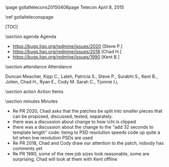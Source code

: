 \page gstlaltelecons20150408page Telecon April 8, 2015

\ref gstlalteleconspage

[TOC]

\section agenda Agenda

 - https://bugs.ligo.org/redmine/issues/2020 [Steve P.]
 - https://bugs.ligo.org/redmine/issues/2018 [Chad H.]
 - https://bugs.ligo.org/redmine/issues/1990 [Kent B.]

\section attendance Attendance

Duncan Meacher, Kipp C., Laleh, Patricia S., Steve P., Surabhi S., Kent B., Jolien, Chad H., Ryan E., Cody M. Sarah C., Tjonnie Li, 

\section action Action Items

\section minutes Minutes

 - Re PR 2020, Chad asks that the patches be split into smaller pieces that can be proposed, discussed, tested, separately.
 - there was a discussion about change to how \chi is clipped
 - there was a discussion about the change to the "add 32 seconds to template length" code:  tieing to PSD resolution speeds code up quite a bit when low resolution PSDs are used
 - Re PR 2018, Chad and Cody draw our attention to the patch, nobody has comments yet
 - Re PR 1990, some of the new job sizes look reasonable, some are surprising, Chad will look at them with Kent offline
